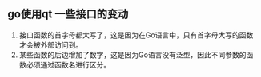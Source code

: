 ## go使用qt 一些接口的变动

1. 接口函数的首字母都大写了，这是因为在Go语言中，只有首字母大写的函数才会被外部访问到。
2. 某些函数的后边增加了数字，这是因为Go语言没有泛型，因此不同参数的函数必须通过函数名进行区分。